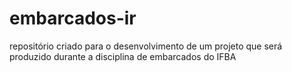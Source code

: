 # embarcados-ir
repositório criado para o desenvolvimento de um projeto que será produzido durante a disciplina de embarcados do IFBA 
